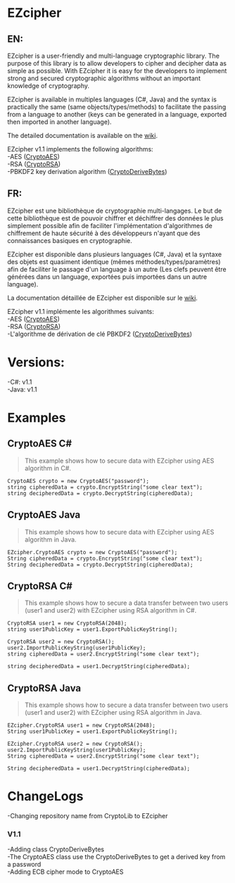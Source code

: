 # EZcipher  
## EN:
EZcipher is a user-friendly and multi-language cryptographic library.
The purpose of this library is to allow developers to cipher and decipher data as simple as possible. With EZcipher it is easy for  the developers to implement strong and secured cryptographic algorithms without an important knowledge of cryptography.  

EZcipher is available in multiples languages (C#, Java) and the syntax is practically the same (same objects/types/methods) to facilitate the passing from a language to another (keys can be generated in a language, exported then imported in another language).  

The detailed documentation is available on the [wiki](https://github.com/Any0ne22/EZcipher/wiki).

EZcipher v1.1 implements the following algorithms:  
-AES ([CryptoAES](https://github.com/Any0ne22/EZcipher/wiki/(Fr)CryptoAES))  
-RSA ([CryptoRSA](https://github.com/Any0ne22/EZcipher/wiki/(Fr)CryptoRSA))  
-PBKDF2 key derivation algorithm ([CryptoDeriveBytes](https://github.com/Any0ne22/EZcipher/wiki/(Fr)CryptoDeriveBytes))  


## FR:
EZcipher est une bibliothèque de cryptographie multi-langages.
Le but de cette bibliothèque est de pouvoir chiffrer et déchiffrer des données le plus simplement possible afin de faciliter l'implémentation d'algorithmes de chiffrement de haute sécurité à des développeurs n'ayant que des connaissances basiques en cryptographie.  

EZcipher est disponible dans plusieurs languages (C#, Java) et la syntaxe des objets est quasiment identique (mêmes méthodes/types/paramètres) afin de faciliter le passage d'un language à un autre (Les clefs peuvent être générées dans un language, exportées puis importées dans un autre language).  

La documentation détaillée de EZcipher est disponible sur le [wiki](https://github.com/Any0ne22/EZcipher/wiki).

EZcipher v1.1 implémente les algorithmes suivants:  
-AES ([CryptoAES](https://github.com/Any0ne22/EZcipher/wiki/(Fr)CryptoAES))  
-RSA ([CryptoRSA](https://github.com/Any0ne22/EZcipher/wiki/(Fr)CryptoRSA))  
-L'algorithme de dérivation de clé PBKDF2 ([CryptoDeriveBytes](https://github.com/Any0ne22/EZcipher/wiki/(Fr)CryptoDeriveBytes))  



# Versions:  
-C#: v1.1  
-Java: v1.1


# Examples

## CryptoAES C#

> This example shows how to secure data with EZcipher using AES algorithm in C#.

`CryptoAES crypto = new CryptoAES("password");`  
`string cipheredData = crypto.EncryptString("some clear text");`  
`string decipheredData = crypto.DecryptString(cipheredData);`  

## CryptoAES Java

> This example shows how to secure data with EZcipher using AES algorithm in Java.

`EZcipher.CryptoAES crypto = new CryptoAES("password");`  
`String cipheredData = crypto.EncryptString("some clear text");`  
`String decipheredData = crypto.DecryptString(cipheredData);`  

## CryptoRSA C#

> This example shows how to secure a data transfer between two users (user1 and user2) with EZcipher using RSA algorithm in C#.

`CryptoRSA user1 = new CryptoRSA(2048);`  
`string user1PublicKey = user1.ExportPublicKeyString();`  

`CryptoRSA user2 = new CryptoRSA();`  
`user2.ImportPublicKeyString(user1PublicKey);`  
`string cipheredData = user2.EncryptString("some clear text");`  

`string decipheredData = user1.DecryptString(cipheredData);`  

## CryptoRSA Java

> This example shows how to secure a data transfer between two users (user1 and user2) with EZcipher using RSA algorithm in Java.

`EZcipher.CryptoRSA user1 = new CryptoRSA(2048);`  
`String user1PublicKey = user1.ExportPublicKeyString();`  

`EZcipher.CryptoRSA user2 = new CryptoRSA();`  
`user2.ImportPublicKeyString(user1PublicKey);`  
`String cipheredData = user2.EncryptString("some clear text");`  

`String decipheredData = user1.DecryptString(cipheredData);`  

# ChangeLogs

-Changing repository name from CryptoLib to EZcipher

### V1.1
-Adding class CryptoDeriveBytes  
-The CryptoAES class use the CryptoDeriveBytes to get a derived key from a password  
-Adding ECB cipher mode to CryptoAES  
